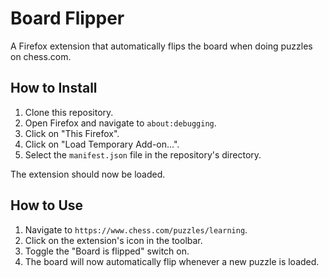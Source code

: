 # Board Flipper

A Firefox extension that automatically flips the board when doing puzzles on chess.com.

## How to Install

1.  Clone this repository.
2.  Open Firefox and navigate to `about:debugging`.
3.  Click on "This Firefox".
4.  Click on "Load Temporary Add-on...".
5.  Select the `manifest.json` file in the repository's directory.

The extension should now be loaded.

## How to Use

1.  Navigate to `https://www.chess.com/puzzles/learning`.
2.  Click on the extension's icon in the toolbar.
3.  Toggle the "Board is flipped" switch on.
4.  The board will now automatically flip whenever a new puzzle is loaded. 